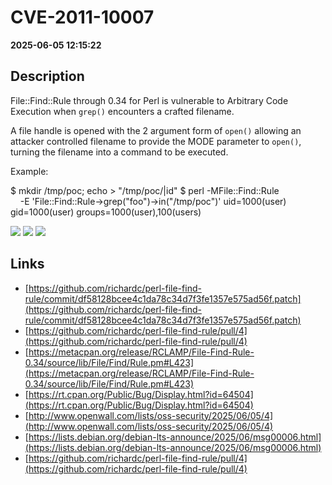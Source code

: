 # CVE-2011-10007

**2025-06-05 12:15:22**

## Description
File::Find::Rule through 0.34 for Perl is vulnerable to Arbitrary Code Execution when `grep()` encounters a crafted filename.

A file handle is opened with the 2 argument form of `open()` allowing an attacker controlled filename to provide the MODE parameter to `open()`, turning the filename into a command to be executed.

Example:

$ mkdir /tmp/poc; echo > "/tmp/poc/|id"
$ perl -MFile::Find::Rule \
    -E 'File::Find::Rule->grep("foo")->in("/tmp/poc")'
uid=1000(user) gid=1000(user) groups=1000(user),100(users)

![](https://img.shields.io/static/v1?label=Score&message=8.8&color=red)
![](https://img.shields.io/static/v1?label=Severity&message=HIGH&color=red)
![](https://img.shields.io/static/v1?label=CWE&message=RCE&color=green)

## Links
- [https://github.com/richardc/perl-file-find-rule/commit/df58128bcee4c1da78c34d7f3fe1357e575ad56f.patch](https://github.com/richardc/perl-file-find-rule/commit/df58128bcee4c1da78c34d7f3fe1357e575ad56f.patch)
- [https://github.com/richardc/perl-file-find-rule/pull/4](https://github.com/richardc/perl-file-find-rule/pull/4)
- [https://metacpan.org/release/RCLAMP/File-Find-Rule-0.34/source/lib/File/Find/Rule.pm#L423](https://metacpan.org/release/RCLAMP/File-Find-Rule-0.34/source/lib/File/Find/Rule.pm#L423)
- [https://rt.cpan.org/Public/Bug/Display.html?id=64504](https://rt.cpan.org/Public/Bug/Display.html?id=64504)
- [http://www.openwall.com/lists/oss-security/2025/06/05/4](http://www.openwall.com/lists/oss-security/2025/06/05/4)
- [https://lists.debian.org/debian-lts-announce/2025/06/msg00006.html](https://lists.debian.org/debian-lts-announce/2025/06/msg00006.html)
- [https://github.com/richardc/perl-file-find-rule/pull/4](https://github.com/richardc/perl-file-find-rule/pull/4)
